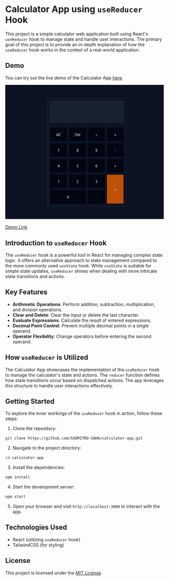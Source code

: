 # Calculator App using `useReducer` Hook

This project is a simple calculator web application built using React's `useReducer` hook to manage state and handle user interactions. The primary goal of this project is to provide an in-depth explanation of how the `useReducer` hook works in the context of a real-world application.

## Demo

You can try out the live demo of the Calculator App [here](https://calculator-app-ss.netlify.app/).

![Alt text](image.png)

[Demo Link](https://calculator-app-ss.netlify.app/)

## Introduction to `useReducer` Hook

The `useReducer` hook is a powerful tool in React for managing complex state logic. It offers an alternative approach to state management compared to the more commonly used `useState` hook. While `useState` is suitable for simple state updates, `useReducer` shines when dealing with more intricate state transitions and actions.

## Key Features

- **Arithmetic Operations**: Perform addition, subtraction, multiplication, and division operations.
- **Clear and Delete**: Clear the input or delete the last character.
- **Evaluate Expressions**: Calculate the result of entered expressions.
- **Decimal Point Control**: Prevent multiple decimal points in a single operand.
- **Operator Flexibility**: Change operators before entering the second operand.

## How `useReducer` is Utilized

The Calculator App showcases the implementation of the `useReducer` hook to manage the calculator's state and actions. The `reducer` function defines how state transitions occur based on dispatched actions. The app leverages this structure to handle user interactions effectively.

## Getting Started

To explore the inner workings of the `useReducer` hook in action, follow these steps:

1. Clone the repository:

```bash
git clone https://github.com/SOUMITRO-SAHA/calculator-app.git
```

2. Navigate to the project directory:

```bash
cd calculator-app
```

3. Install the dependencies:

```bash
npm install
```

4. Start the development server:

```bash
npm start
```

5. Open your browser and visit `http://localhost:3000` to interact with the app.

## Technologies Used

- React (utilizing `useReducer` hook)
- TailwindCSS (for styling)

## License

This project is licensed under the [MIT License](LICENSE).
